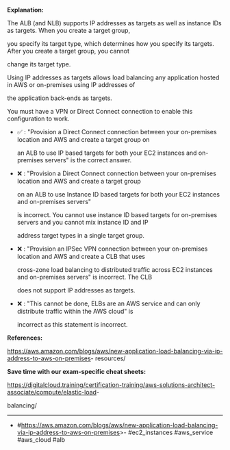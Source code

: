 **Explanation:**

The ALB (and NLB) supports IP addresses as targets as well as instance IDs as targets. When you create a target group,

you specify its target type, which determines how you specify its targets. After you create a target group, you cannot

change its target type.

Using IP addresses as targets allows load balancing any application hosted in AWS or on-premises using IP addresses of

the application back-ends as targets.

You must have a VPN or Direct Connect connection to enable this configuration to work.

- ✅ :  "Provision a Direct Connect connection between your on-premises location and AWS and create a target group on

  an ALB to use IP based targets for both your EC2 instances and on-premises servers" is the correct answer.

- ❌ :  "Provision a Direct Connect connection between your on-premises location and AWS and create a target group

  on an ALB to use Instance ID based targets for both your EC2 instances and on-premises servers"

  is incorrect. You cannot use instance ID based targets for on-premises servers and you cannot mix instance ID and IP

  address target types in a single target group.

- ❌ :  "Provision an IPSec VPN connection between your on-premises location and AWS and create a CLB that uses

  cross-zone load balancing to distributed traffic across EC2 instances and on-premises servers" is incorrect. The CLB

  does not support IP addresses as targets.

- ❌ :  "This cannot be done, ELBs are an AWS service and can only distribute traffic within the AWS cloud" is

  incorrect as this statement is incorrect.

**References:**

<https://aws.amazon.com/blogs/aws/new-application-load-balancing-via-ip-address-to-aws-on-premises>- resources/

**Save time with our exam-specific cheat sheets:**

<https://digitalcloud.training/certification-training/aws-solutions-architect-associate/compute/elastic-load>-

balancing/

----

- #<https://aws.amazon.com/blogs/aws/new-application-load-balancing-via-ip-address-to-aws-on-premises>>- #ec2_instances #aws_service #aws_cloud #alb

